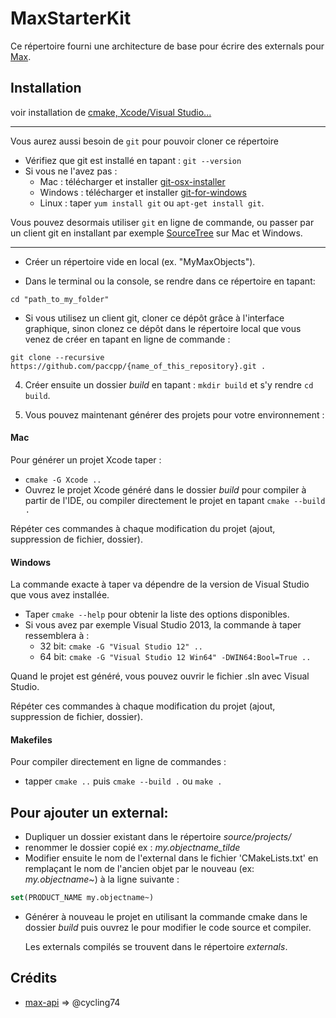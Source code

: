 # MaxStarterKit

Ce répertoire fourni une architecture de base pour écrire des externals pour [Max](https://cycling74.com/products/max).

## Installation

voir installation de [cmake, Xcode/Visual Studio...](https://github.com/paccpp/paccpp/blob/master/setup/readme.md)

---

Vous aurez aussi besoin de `git` pour pouvoir cloner ce répertoire

- Vérifiez que git est installé en tapant : `git --version`
- Si vous ne l'avez pas :
  - Mac : télécharger et installer [git-osx-installer](https://sourceforge.net/projects/git-osx-installer/)
  - Windows : télécharger et installer [git-for-windows](https://git-for-windows.github.io/)
  - Linux : taper `yum install git` ou `apt-get install git`.

Vous pouvez desormais utiliser `git` en ligne de commande, ou passer par un client git en installant par exemple [SourceTree](https://www.sourcetreeapp.com/) sur Mac et Windows.

---

- Créer un répertoire vide en local (ex. "MyMaxObjects").

- Dans le terminal ou la console, se rendre dans ce répertoire en tapant:

```shell
cd "path_to_my_folder"
```

- Si vous utilisez un client git, cloner ce dépôt grâce à l'interface graphique, sinon clonez ce dépôt dans le répertoire local que vous venez de créer en tapant en ligne de commande :

```shell
git clone --recursive https://github.com/paccpp/{name_of_this_repository}.git .
```

4. Créer ensuite un dossier _build_ en tapant : `mkdir build` et s'y rendre `cd build`.

6. Vous pouvez maintenant générer des projets pour votre environnement :

#### Mac

Pour générer un projet Xcode taper :
- `cmake -G Xcode ..`
- Ouvrez le projet Xcode généré dans le dossier _build_ pour compiler à partir de l'IDE, ou compiler directement le projet en tapant `cmake --build .`

Répéter ces commandes à chaque modification du projet (ajout, suppression de fichier, dossier).

#### Windows

La commande exacte à taper va dépendre de la version de Visual Studio que vous avez installée.
- Taper `cmake --help` pour obtenir la liste des options disponibles.
- Si vous avez par exemple Visual Studio 2013, la commande à taper ressemblera à :
  * 32 bit: `cmake -G "Visual Studio 12" ..`
  * 64 bit: `cmake -G "Visual Studio 12 Win64" -DWIN64:Bool=True ..`

Quand le projet est généré, vous pouvez ouvrir le fichier .sln avec Visual Studio.

Répéter ces commandes à chaque modification du projet (ajout, suppression de fichier, dossier).

#### Makefiles

Pour compiler directement en ligne de commandes :
- tapper `cmake ..` puis `cmake --build .` ou `make .`

## Pour ajouter un external:

- Dupliquer un dossier existant dans le répertoire _source/projects/_
- renommer le dossier copié ex : _my.objectname_tilde_
- Modifier ensuite le nom de l'external dans le fichier 'CMakeLists.txt' en remplaçant le nom de l'ancien objet par le nouveau (ex: _my.objectname~_) à la ligne suivante :

```cmake
set(PRODUCT_NAME my.objectname~)
```

- Générer à nouveau le projet en utilisant la commande cmake dans le dossier _build_ puis ouvrez le pour modifier le code source et compiler.

  Les externals compilés se trouvent dans le répertoire _externals_.

## Crédits

- [max-api](https://github.com/Cycling74/max-api) => @cycling74
